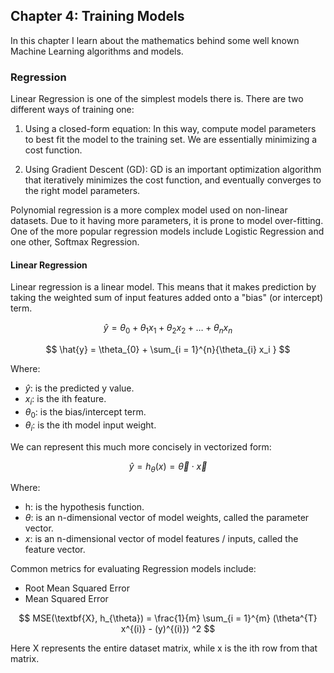 ## Chapter 4: Training Models

In this chapter I learn about the mathematics behind some well known Machine Learning algorithms and models.

### Regression

Linear Regression is one of the simplest models there is. There are two different ways of training one:

1. Using a closed-form equation: In this way, compute model parameters to best fit the model to the training set. We are essentially minimizing a cost function.

2. Using Gradient Descent (GD): GD is an important optimization algorithm that iteratively minimizes the cost function, and eventually converges to the right model parameters.

Polynomial regression is a more complex model used on non-linear datasets. Due to it having more parameters, it is prone to model over-fitting. One of the more popular regression models include Logistic Regression and one other, Softmax Regression.

#### Linear Regression

Linear regression is a linear model. This means that it makes prediction by taking the weighted sum of input features added onto a "bias" (or intercept) term.

$$
\hat{y} = \theta_{0} + \theta_{1}x_{1} + \theta_{2}x_{2} + \dots + \theta_{n}x_n
$$

$$
\hat{y} = \theta_{0} + \sum_{i = 1}^{n}{\theta_{i} x_i }
$$

Where:

- $\hat{y}:$ is the predicted y value.
- $x_{i}:$ is the ith feature.
- $\theta_{0}:$ is the bias/intercept term.
- $\theta_{i}:$ is the ith model input weight.

We can represent this much more concisely in vectorized form:

$$
\hat{y} = h_{\theta}(x) = \vec{\theta} \cdot \vec{x}
$$

Where:
- h: is the hypothesis function.
- $\theta$: is an n-dimensional vector of model weights, called the parameter vector.
- $x$: is an n-dimensional vector of model features / inputs, called the feature vector.

Common metrics for evaluating Regression models include:

- Root Mean Squared Error
- Mean Squared Error

$$
MSE(\textbf{X}, h_{\theta}) = \frac{1}{m} \sum_{i = 1}^{m} (\theta^{T} x^{(i)} - (y)^{(i)}) ^2
$$

Here X represents the entire dataset matrix, while x is the ith row from that matrix.